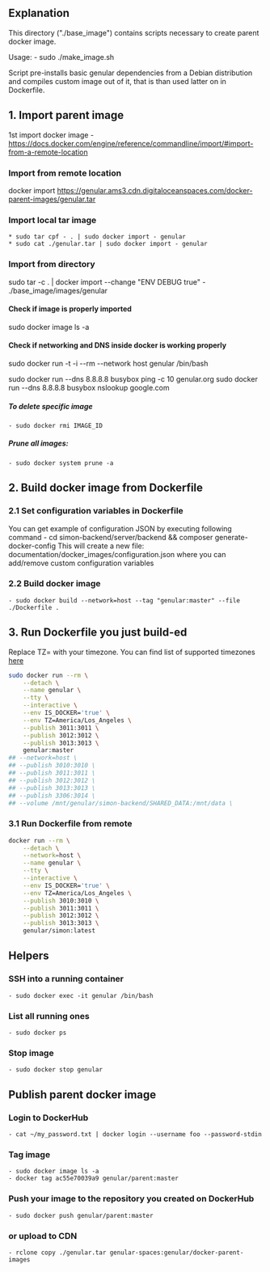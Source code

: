 ## Explanation

This directory ("./base_image") contains scripts necessary to create parent docker image.

Usage:
	- sudo ./make_image.sh

Script pre-installs basic genular dependencies from a Debian distribution and compiles custom image out of it,
that is than used latter on in Dockerfile.


## 1. Import parent image
1st import docker image - https://docs.docker.com/engine/reference/commandline/import/#import-from-a-remote-location

### Import from remote location
docker import https://genular.ams3.cdn.digitaloceanspaces.com/docker-parent-images/genular.tar

### Import local tar image
	* sudo tar cpf - . | sudo docker import - genular
	* sudo cat ./genular.tar | sudo docker import - genular

### Import from directory
sudo tar -c . | docker import --change "ENV DEBUG true" - ./base_image/images/genular

#### Check if image is properly imported
sudo docker image ls -a

#### Check if networking and DNS inside docker is working properly
sudo docker run -t -i --rm --network host genular /bin/bash

sudo docker run --dns 8.8.8.8 busybox ping -c 10 genular.org
sudo docker run --dns 8.8.8.8 busybox nslookup google.com

##### To delete specific image
	- sudo docker rmi IMAGE_ID
##### Prune all images:
	- sudo docker system prune -a

## 2. Build docker image from Dockerfile

### 2.1 Set configuration variables in Dockerfile 
You can get example of configuration JSON by executing following command
	- cd simon-backend/server/backend && composer generate-docker-config
This will create a new file: documentation/docker_images/configuration.json where you can add/remove custom configuration variables

### 2.2 Build docker image
	- sudo docker build --network=host --tag "genular:master" --file ./Dockerfile .

## 3. Run Dockerfile you just build-ed

Replace TZ=<timzone> with your timezone.
You can find list of supported timezones [here](https://en.wikipedia.org/wiki/List_of_tz_database_time_zones)
```bash
sudo docker run --rm \
	--detach \
	--name genular \
	--tty \
	--interactive \
	--env IS_DOCKER='true' \
	--env TZ=America/Los_Angeles \
	--publish 3011:3011 \
	--publish 3012:3012 \
	--publish 3013:3013 \
	genular:master
## --network=host \
## --publish 3010:3010 \
## --publish 3011:3011 \
## --publish 3012:3012 \
## --publish 3013:3013 \
## --publish 3306:3014 \
## --volume /mnt/genular/simon-backend/SHARED_DATA:/mnt/data \
```
### 3.1 Run Dockerfile from remote
```bash
docker run --rm \
    --detach \
    --network=host \
    --name genular \
    --tty \
    --interactive \
    --env IS_DOCKER='true' \
    --env TZ=America/Los_Angeles \
    --publish 3010:3010 \
    --publish 3011:3011 \
    --publish 3012:3012 \
    --publish 3013:3013 \
    genular/simon:latest
```
## Helpers

### SSH into a running container
	- sudo docker exec -it genular /bin/bash
### List all running ones
	- sudo docker ps
### Stop image
	- sudo docker stop genular


## Publish parent docker image

### Login to DockerHub
	- cat ~/my_password.txt | docker login --username foo --password-stdin
### Tag image
	- sudo docker image ls -a
	- docker tag ac55e70039a9 genular/parent:master
### Push your image to the repository you created on DockerHub
	- sudo docker push genular/parent:master
### or upload to CDN
	- rclone copy ./genular.tar genular-spaces:genular/docker-parent-images